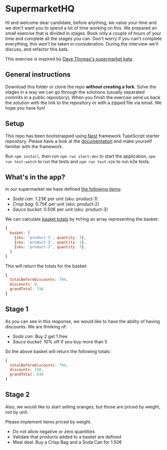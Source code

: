 # SupermarketHQ

Hi and welcome dear candidate, before anything, we value your time and we don't want you to spend a lot of time working on this. We prepared an small exercise that is divided in stages. Book only a couple of hours of your time and complete all the stages you can. Don't worry if you can't complete everything, this won't be taken in consideration. During the interview we'll discuss, and refactor this kata.

This exercise is inspired by [Dave Thomas's supermarket kata](http://codekata.com/kata/kata01-supermarket-pricing/).

## General instructions
Download this folder or clone the repo **without creating a fork**. Solve the stages in a way we can go through the solutions (usually separated commits in a public repository). When you finish the exercise send us back the solution with the link to the repository or with a zipped file via email. We hope you have fun!

## Setup
This repo has been bootstrapped using [Nest](https://github.com/nestjs/nest) framework TypeScript starter repository. Please have a look at the [documentation](https://docs.nestjs.com/) and make yourself familiar with the framework.

Run `npm install`, then run `npm run start:dev` to start the application, `npm run test:watch` to run the tests and `npm run test:e2e` to run e2e tests.

## What's in the app?
In our supermarket we have defined [the following items](http://localhost:3000/products):
- *Soda can*: 1.23€ per unit (sku: product-1)
- *Crisp bag*: 0.75€ per unit (sku: product-2)
- *Sauce bucket*: 0.50€ per unit (sku: product-3)

We can calculate [basket totals](http://localhost:3000/basket) by `PUT`ing an array representing the basket:
```javascript
{
  basket: [
    {sku: 'product-1', quantity: 3},
    {sku: 'product-2', quantity: 1},
    {sku: 'product-3', quantity: 7},
  ]
}
```
This will return the totals for the basket:
```javascript
{
  totalBeforeDiscounts: 794,
  discounts: 0,
  grandTotal: 794
}
```

## Stage 1

As you can see in this response, we would like to have the ability of having discounts. We are thinking of:
- *Soda can*: Buy 2 get 1 free
- *Sauce bucket*: 10% off if you buy more than 5

So the above basket will return the following totals:
```javascript
{
  totalBeforeDiscounts: 794,
  discounts: 158,
  grandTotal: 636
}
```

## Stage 2

Also, we would like to start selling oranges, but those are priced by weight, not by unit.

Please implement items priced by weight.

- Do not allow negative or zero quantities
- Validate that products added to a basket are defined
- Meal deal: Buy a Crisp Bag and a Soda Can for 1.50€
